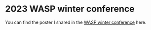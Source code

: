 # 2023 WASP winter conference
You can find the poster I shared in the [WASP winter conference](https://internal.wasp-sweden.org/wasp-winter-conference-2023/) here.